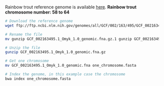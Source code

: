 Rainbow trout reference genome is available [here](https://www.ncbi.nlm.nih.gov/genome/?term=Rainbow+trout).
**Rainbow trout chromosome number: 58 to 64**

```bash
# Download the reference genome
wget ftp://ftp.ncbi.nlm.nih.gov/genomes/all/GCF/002/163/495/GCF_002163495.1_Omyk_1.0/GCF_002163495.1_Omyk_1.0_genomic.fna.gz > GCF_002163495.1_Omyk_1.0_genomic.fna.gz

# Rename the file
mv gunzip GCF_002163495.1_Omyk_1.0_genomic.fna.gz.1 gunzip GCF_002163495.1_Omyk_1.0_genomic.fna.gz

# Unzip the file
gunzip GCF_002163495.1_Omyk_1.0_genomic.fna.gz

# Get one chromosome
mv GCF_002163495.1_Omyk_1.0_genomic.fna one_chromosome.fasta

# Index the genome, in this example case the chromosome
bwa index one_chromosome.fasta
```
